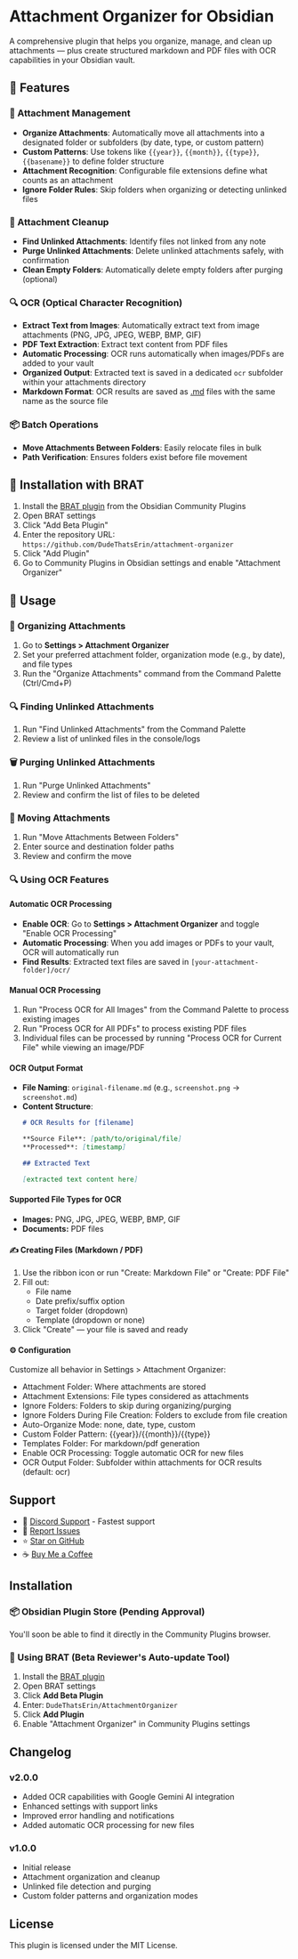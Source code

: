 # Attachment Organizer for Obsidian

A comprehensive plugin that helps you organize, manage, and clean up attachments — plus create structured markdown and PDF files with OCR capabilities in your Obsidian vault.

## 🚀 Features

### 📁 Attachment Management
- **Organize Attachments**: Automatically move all attachments into a designated folder or subfolders (by date, type, or custom pattern)
- **Custom Patterns**: Use tokens like `{{year}}`, `{{month}}`, `{{type}}`, `{{basename}}` to define folder structure
- **Attachment Recognition**: Configurable file extensions define what counts as an attachment
- **Ignore Folder Rules**: Skip folders when organizing or detecting unlinked files

### 🧹 Attachment Cleanup
- **Find Unlinked Attachments**: Identify files not linked from any note
- **Purge Unlinked Attachments**: Delete unlinked attachments safely, with confirmation
- **Clean Empty Folders**: Automatically delete empty folders after purging (optional)

### 🔍 OCR (Optical Character Recognition)
- **Extract Text from Images**: Automatically extract text from image attachments (PNG, JPG, JPEG, WEBP, BMP, GIF)
- **PDF Text Extraction**: Extract text content from PDF files
- **Automatic Processing**: OCR runs automatically when images/PDFs are added to your vault
- **Organized Output**: Extracted text is saved in a dedicated `ocr` subfolder within your attachments directory
- **Markdown Format**: OCR results are saved as [.md](cci:7://file:///f:/Erin%27s%20Cortex/.obsidian/themes/Moonstone/README.md:0:0-0:0) files with the same name as the source file

### 📦 Batch Operations
- **Move Attachments Between Folders**: Easily relocate files in bulk
- **Path Verification**: Ensures folders exist before file movement

## 🧩 Installation with BRAT

1. Install the [BRAT plugin](https://github.com/TfTHacker/obsidian42-brat) from the Obsidian Community Plugins
2. Open BRAT settings
3. Click "Add Beta Plugin"
4. Enter the repository URL: `https://github.com/DudeThatsErin/attachment-organizer`
5. Click "Add Plugin"
6. Go to Community Plugins in Obsidian settings and enable "Attachment Organizer"

## 📘 Usage

### 🔄 Organizing Attachments

1. Go to **Settings > Attachment Organizer**
2. Set your preferred attachment folder, organization mode (e.g., by date), and file types
3. Run the "Organize Attachments" command from the Command Palette (Ctrl/Cmd+P)

### 🔍 Finding Unlinked Attachments

1. Run "Find Unlinked Attachments" from the Command Palette
2. Review a list of unlinked files in the console/logs

### 🗑 Purging Unlinked Attachments

1. Run "Purge Unlinked Attachments"
2. Review and confirm the list of files to be deleted

### 🚚 Moving Attachments

1. Run "Move Attachments Between Folders"
2. Enter source and destination folder paths
3. Review and confirm the move

### 🔍 Using OCR Features

#### Automatic OCR Processing
- **Enable OCR**: Go to **Settings > Attachment Organizer** and toggle "Enable OCR Processing"
- **Automatic Processing**: When you add images or PDFs to your vault, OCR will automatically run
- **Find Results**: Extracted text files are saved in `[your-attachment-folder]/ocr/`

#### Manual OCR Processing
1. Run "Process OCR for All Images" from the Command Palette to process existing images
2. Run "Process OCR for All PDFs" to process existing PDF files
3. Individual files can be processed by running "Process OCR for Current File" while viewing an image/PDF

#### OCR Output Format
- **File Naming**: `original-filename.md` (e.g., `screenshot.png` → `screenshot.md`)
- **Content Structure**: 
  ```markdown
  # OCR Results for [filename]
  
  **Source File**: [path/to/original/file]
  **Processed**: [timestamp]
  
  ## Extracted Text
  
  [extracted text content here]
  ```
#### Supported File Types for OCR

- **Images:** PNG, JPG, JPEG, WEBP, BMP, GIF
- **Documents:** PDF files

#### ✍️ Creating Files (Markdown / PDF)

1. Use the ribbon icon or run "Create: Markdown File" or "Create: PDF File"
2. Fill out:
    - File name
    - Date prefix/suffix option
    - Target folder (dropdown)
    - Template (dropdown or none)
3. Click "Create" — your file is saved and ready


#### ⚙️ Configuration

Customize all behavior in Settings > Attachment Organizer:

- Attachment Folder: Where attachments are stored
- Attachment Extensions: File types considered as attachments
- Ignore Folders: Folders to skip during organizing/purging
- Ignore Folders During File Creation: Folders to exclude from file creation
- Auto-Organize Mode: none, date, type, custom
- Custom Folder Pattern: {{year}}/{{month}}/{{type}}
- Templates Folder: For markdown/pdf generation
- Enable OCR Processing: Toggle automatic OCR for new files
- OCR Output Folder: Subfolder within attachments for OCR results (default: ocr)

  
## Support

- 💬 [Discord Support](https://discord.gg/your-discord-server) - Fastest support
- 🐛 [Report Issues](https://github.com/DudeThatsErin/AttachmentOrganizer/issues)
- ⭐ [Star on GitHub](https://github.com/DudeThatsErin/AttachmentOrganizer)
- ☕ [Buy Me a Coffee](https://buymeacoffee.com/erinskidds)

## Installation

### 📦 Obsidian Plugin Store (Pending Approval)

You'll soon be able to find it directly in the Community Plugins browser.

### 🧪 Using BRAT (Beta Reviewer's Auto-update Tool)

1. Install the [BRAT plugin](https://github.com/TfTHacker/obsidian42-brat)
2. Open BRAT settings
3. Click **Add Beta Plugin**
4. Enter: `DudeThatsErin/AttachmentOrganizer`
5. Click **Add Plugin**
6. Enable "Attachment Organizer" in Community Plugins settings

## Changelog

### v2.0.0
- Added OCR capabilities with Google Gemini AI integration
- Enhanced settings with support links
- Improved error handling and notifications
- Added automatic OCR processing for new files

### v1.0.0
- Initial release
- Attachment organization and cleanup
- Unlinked file detection and purging
- Custom folder patterns and organization modes

## License

This plugin is licensed under the MIT License.
